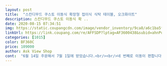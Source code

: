 ```yaml
---
layout: post 
title:  "스칸디무드 쿠스토 이동식 확장형 접이식 식탁 테이블, 오크화이트" 
description: 스칸디무드 쿠스토 이동식 확 ..
date: 2020-08-15 07:34:51 
img: https://static.coupangcdn.com/image/vendor_inventory/9ca8/a6c1ba5f614b010c52475e522897a7afc0b42ebdfb4448a5b2231763c458.jpg 
linkUrl: https://link.coupang.com/re/AFFSDP?lptag=AF3600438&subid=ahnPublicAsk&pageKey=1493459482&itemId=2564733505&vendorItemId=70557189745&traceid=V0-113-734c712344e22a45 
categories: [1015] 
color: BF360C 
price: 109000 
author: Ask View Shop 
cont:  "6월 14일 주문해서 7월 1일에 받았습니다.<br/><br/>네 번째로 이동이 편합니다.<br/><br/>단단하게 만들고 넘 마음에 들어요^^<br/>두 번째로 다양한 연출로 사용할 수 있습니다.<br/><br/>무게감... <br/> 이건 다른 분들이 말씀하신대로고요.<br/><br/>바퀴가 있어 이동도 쉽고 아주 편해요<br/>별점을 보시면 아시겠듯이 저는 매우 만족합니다.<br/><br/>사용하면 할수록 맘에드는  가성비 최고인 식탁입니다 ^^<br/>사용하면서 더 좋은 점이나 나쁜 점은 생기겠지만,<br/>세 번째로 내부를 수납 공간으로 사용할 수 있고요.<br/><br/>솔직히 이렇게 쓰면 디스같지만... <br/><br/>수납공간도 서랍은  물론 식탁밑에 여러가지 보관할수 있어 넘  좋고  보조 의자까지 포함되어 있어 용이하게 사용하고 있네요^^  강력추천합니다  보신분마다 맘에 든다고 해서 광고 많이 했슴다 ㅋ  스칸디 무드 번창하시길요<br/>스크래치나 어긋남... <br/> 없었습니다.<br/><br/>아쉬운 점은 기사님이 전화 주시기 전에<br/>이 제품 진짜 오래 기다려요.<br/><br/>저는 가격<br/> -기능성<br/> -견고함에 제가 갖고 있는 별을 다 던졌습니다.<br/><br/>정말 추천 합니다 <br/>좁은공간 활용에도  좋지만 넓게 쓰고자 할때도 바퀴가 있어  이동도 쉽고  꼼꼼하게  아주 단단하게 잘 만들어졌네요<br/>주문제작 시스템이라 하나하나 케어받는 느낌이어서 좋았습니다.<br/><br/>주문한지 1주일 종도 받았어요,예정대로 58일 안내도착 했어요.<br/> 튼튼하고 활용도 좋아요.<br/> 의자는 좀 작아 보여요, 어린이 의자 느낌 , 하지만 의자도 튼튼하고 수납 공간 있어서, 괜찮아요.<br/> 67명종도 사용 할 종도 무제 없어요.<br/>엘리베이터 없기떼문에 정상 배송비 22000원에서 추가5000원 됐어요.<br/>(추가비용 배송 당일 알았어요)<br/>첫 번째로 정말 견고하고요.<br/><br/>함흥차사하는 말, 잘 아시죠?<br/>회사에서 출고한다고 한 번 전화를 더 주셨으면 어땠을까 생각해 봅니다.<br/><br/>" 
---
```

